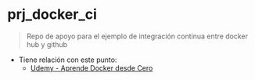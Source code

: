 # prj_docker_ci
> Repo de apoyo para el ejemplo de integración continua entre docker hub y github
- Tiene relación con este punto:
  - [Udemy - Aprende Docker desde Cero](https://github.com/eacevedof/prj_docker/tree/master/udemy_docker_desde_0#82-integraci%C3%B3n-continua-ejemplo-conectar-dockerhub-y-github-de-forma-autom%C3%A1tica)

